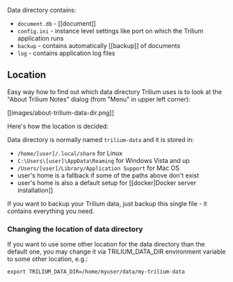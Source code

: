 Data directory contains:

* `document.db` - [[document]]
* `config.ini` - instance level settings like port on which the Trilium application runs
* `backup` - contains automatically [[backup]] of documents
* `log` - contains application log files

## Location
Easy way how to find out which data directory Trilium uses is to look at the "About Trilium Notes" dialog (from "Menu" in upper left corner):

[[images/about-trilium-data-dir.png]]

Here's how the location is decided:

Data directory is normally named `trilium-data` and it is stored in:

* `/home/[user]/.local/share` for Linux
* `C:\Users\[user]\AppData\Roaming` for Windows Vista and up
* `/Users/[user]/Library/Application Support` for Mac OS
* user's home is a fallback if some of the paths above don't exist
* user's home is also a default setup for [[docker|Docker server installation]]

If you want to backup your Trilium data, just backup this single file - it contains everything you need.

### Changing the location of data directory

If you want to use some other location for the data directory than the default one, you may change it via TRILIUM_DATA_DIR environment variable to some other location, e.g.:

```
export TRILIUM_DATA_DIR=/home/myuser/data/my-trilium-data
```